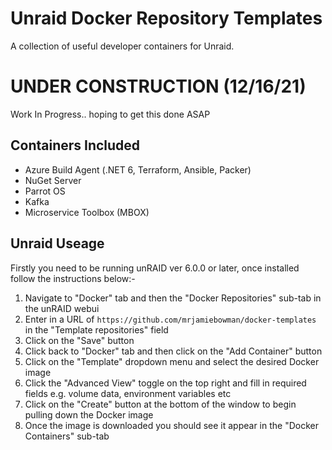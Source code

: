 # Unraid Docker Repository Templates
A collection of useful developer containers for Unraid.   

# UNDER CONSTRUCTION (12/16/21)
Work In Progress.. hoping to get this done ASAP

## Containers Included
* Azure Build Agent (.NET 6, Terraform, Ansible, Packer)  
* NuGet Server
* Parrot OS
* Kafka
* Microservice Toolbox (MBOX)

## Unraid Useage

Firstly you need to be running unRAID ver 6.0.0 or later, once installed follow the instructions below:-

1. Navigate to "Docker" tab and then the "Docker Repositories" sub-tab in the unRAID webui
2. Enter in a URL of `https://github.com/mrjamiebowman/docker-templates` in the "Template repositories" field
3. Click on the "Save" button
4. Click back to "Docker" tab and then click on the "Add Container" button
5. Click on the "Template" dropdown menu and select the desired Docker image
6. Click the "Advanced View" toggle on the top right and fill in required fields e.g. volume data, environment variables etc
7. Click on the "Create" button at the bottom of the window to begin pulling down the Docker image
8. Once the image is downloaded you should see it appear in the "Docker Containers" sub-tab